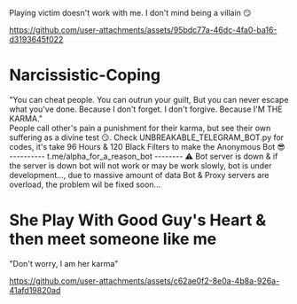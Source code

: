 Playing victim doesn't work with me.
I don't mind being a villain 😏

https://github.com/user-attachments/assets/95bdc77a-46dc-4fa0-ba16-d3193645f022

# Narcissistic-Coping
"You can cheat people. You can outrun your guilt, But you can never escape what you've done. Because I don't forget. I don't forgive. Because I'M THE KARMA."  
People call other's pain a punishment for their karma, but see their own suffering as a divine test 😏. 
Check UNBREAKABLE_TELEGRAM_BOT.py for codes, it's take 96 Hours & 120 Black Filters to make the Anonymous Bot 😎
---------- t.me/alpha_for_a_reason_bot --------  ⚠️ Bot server is down & if the server is down bot will not work or may be work slowly, bot is under development..., due to massive amount of data Bot & Proxy servers are overload, the problem wil be fixed soon...


# She Play With Good Guy's Heart & then meet someone like me
"Don't worry, l am her karma"

https://github.com/user-attachments/assets/c62ae0f2-8e0a-4b8a-926a-41afd19820ad
